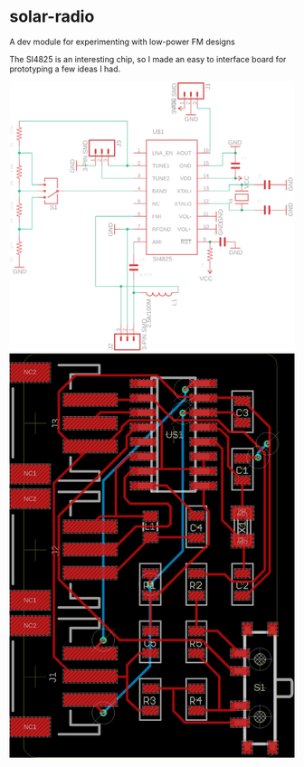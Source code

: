 # solar-radio
A dev module for experimenting with low-power FM designs

The SI4825 is an interesting chip, so I made an easy to interface board for prototyping a few ideas I had.

![schematic](solar-radio-schematic.png)
![board](solar-radio-board.png)
